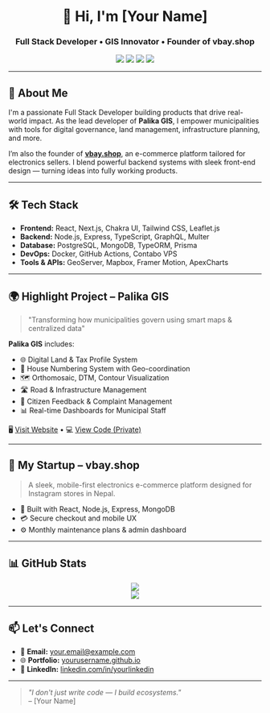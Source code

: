 <h1 align="center">👋 Hi, I'm [Your Name]</h1>
<h3 align="center">Full Stack Developer • GIS Innovator • Founder of vbay.shop</h3>

<p align="center">
  <a href="https://vbay.shop" target="_blank"><img src="https://img.shields.io/badge/vbay.shop-Ecommerce-8A2BE2?style=flat&logo=shopify&logoColor=white" /></a>
  <a href="mailto:your.email@example.com"><img src="https://img.shields.io/badge/Email-Me-red?style=flat&logo=gmail" /></a>
  <a href="https://linkedin.com/in/yourlinkedin" target="_blank"><img src="https://img.shields.io/badge/LinkedIn-Connect-blue?style=flat&logo=linkedin" /></a>
  <a href="https://palikagis.com" target="_blank"><img src="https://img.shields.io/badge/Palika%20GIS-Governance%20Tool-green?style=flat&logo=leaflet" /></a>
</p>

---

## 🚀 About Me

I'm a passionate Full Stack Developer building products that drive real-world impact. As the lead developer of **Palika GIS**, I empower municipalities with tools for digital governance, land management, infrastructure planning, and more.

I’m also the founder of [**vbay.shop**](https://vbay.shop), an e-commerce platform tailored for electronics sellers. I blend powerful backend systems with sleek front-end design — turning ideas into fully working products.

---

## 🛠️ Tech Stack

- **Frontend:** React, Next.js, Chakra UI, Tailwind CSS, Leaflet.js
- **Backend:** Node.js, Express, TypeScript, GraphQL, Multer
- **Database:** PostgreSQL, MongoDB, TypeORM, Prisma
- **DevOps:** Docker, GitHub Actions, Contabo VPS
- **Tools & APIs:** GeoServer, Mapbox, Framer Motion, ApexCharts

---

## 🌍 Highlight Project – Palika GIS

> "Transforming how municipalities govern using smart maps & centralized data"

**Palika GIS** includes:
- 🌐 Digital Land & Tax Profile System
- 🏡 House Numbering System with Geo-coordination
- 🗺️ Orthomosaic, DTM, Contour Visualization
- 🛣️ Road & Infrastructure Management
- 💬 Citizen Feedback & Complaint Management
- 📊 Real-time Dashboards for Municipal Staff

🖥 [Visit Website](https://palikagis.com) • 💻 [View Code (Private)](mailto:your.email@example.com)

---

## 🛒 My Startup – vbay.shop

> A sleek, mobile-first electronics e-commerce platform designed for Instagram stores in Nepal.

- 💼 Built with React, Node.js, Express, MongoDB
- 💳 Secure checkout and mobile UX
- ⚙️ Monthly maintenance plans & admin dashboard

---

## 📊 GitHub Stats

<p align="center">
  <img src="https://github-readme-stats.vercel.app/api?username=yourusername&show_icons=true&theme=radical" />
  <br/>
  <img src="https://github-readme-streak-stats.herokuapp.com/?user=yourusername&theme=radical" />
</p>

---

## 📫 Let's Connect

- 📧 **Email:** your.email@example.com
- 🌐 **Portfolio:** [yourusername.github.io](https://yourusername.github.io)
- 💬 **LinkedIn:** [linkedin.com/in/yourlinkedin](https://linkedin.com/in/yourlinkedin)

---

> _"I don't just write code — I build ecosystems."_  
> – [Your Name]
